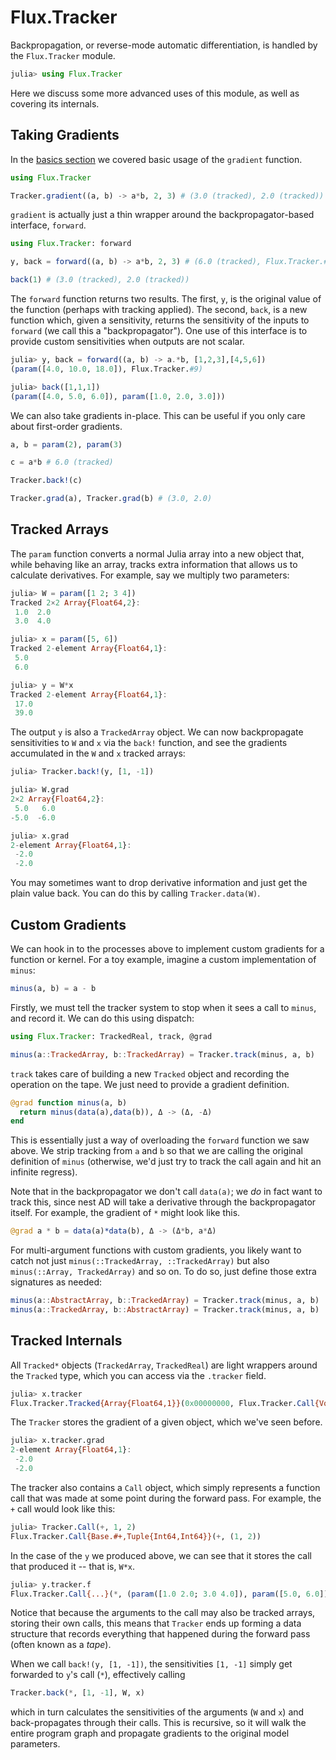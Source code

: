 # Flux.Tracker

Backpropagation, or reverse-mode automatic differentiation, is handled by the `Flux.Tracker` module.

```julia
julia> using Flux.Tracker
```

Here we discuss some more advanced uses of this module, as well as covering its internals.

## Taking Gradients

In the [basics section](../models/basics.md) we covered basic usage of the `gradient` function.

```julia
using Flux.Tracker

Tracker.gradient((a, b) -> a*b, 2, 3) # (3.0 (tracked), 2.0 (tracked))
```

`gradient` is actually just a thin wrapper around the backpropagator-based interface, `forward`.

```julia
using Flux.Tracker: forward

y, back = forward((a, b) -> a*b, 2, 3) # (6.0 (tracked), Flux.Tracker.#9)

back(1) # (3.0 (tracked), 2.0 (tracked))
```

The `forward` function returns two results. The first, `y`, is the original value of the function (perhaps with tracking applied). The second, `back`, is a new function which, given a sensitivity, returns the sensitivity of the inputs to `forward` (we call this a "backpropagator"). One use of this interface is to provide custom sensitivities when outputs are not scalar.

```julia
julia> y, back = forward((a, b) -> a.*b, [1,2,3],[4,5,6])
(param([4.0, 10.0, 18.0]), Flux.Tracker.#9)

julia> back([1,1,1])
(param([4.0, 5.0, 6.0]), param([1.0, 2.0, 3.0]))
```

We can also take gradients in-place. This can be useful if you only care about first-order gradients.

```julia
a, b = param(2), param(3)

c = a*b # 6.0 (tracked)

Tracker.back!(c)

Tracker.grad(a), Tracker.grad(b) # (3.0, 2.0)
```

## Tracked Arrays

The `param` function converts a normal Julia array into a new object that, while behaving like an array, tracks extra information that allows us to calculate derivatives. For example, say we multiply two parameters:

```julia
julia> W = param([1 2; 3 4])
Tracked 2×2 Array{Float64,2}:
 1.0  2.0
 3.0  4.0

julia> x = param([5, 6])
Tracked 2-element Array{Float64,1}:
 5.0
 6.0

julia> y = W*x
Tracked 2-element Array{Float64,1}:
 17.0
 39.0
```

The output `y` is also a `TrackedArray` object. We can now backpropagate sensitivities to `W` and `x` via the `back!` function, and see the gradients accumulated in the `W` and `x` tracked arrays:

```julia
julia> Tracker.back!(y, [1, -1])

julia> W.grad
2×2 Array{Float64,2}:
 5.0   6.0
-5.0  -6.0

julia> x.grad
2-element Array{Float64,1}:
 -2.0
 -2.0
```

You may sometimes want to drop derivative information and just get the plain value back. You can do this by calling `Tracker.data(W)`.

## Custom Gradients

We can hook in to the processes above to implement custom gradients for a function or kernel. For a toy example, imagine a custom implementation of `minus`:

```julia
minus(a, b) = a - b
```

Firstly, we must tell the tracker system to stop when it sees a call to `minus`, and record it. We can do this using dispatch:

```julia
using Flux.Tracker: TrackedReal, track, @grad

minus(a::TrackedArray, b::TrackedArray) = Tracker.track(minus, a, b)
```

`track` takes care of building a new `Tracked` object and recording the operation on the tape. We just need to provide a gradient definition.

```julia
@grad function minus(a, b)
  return minus(data(a),data(b)), Δ -> (Δ, -Δ)
end
```

This is essentially just a way of overloading the `forward` function we saw above. We strip tracking from `a` and `b` so that we are calling the original definition of `minus` (otherwise, we'd just try to track the call again and hit an infinite regress).

Note that in the backpropagator we don't call `data(a)`; we *do* in fact want to track this, since nest AD will take a derivative through the backpropagator itself. For example, the gradient of `*` might look like this.

```julia
@grad a * b = data(a)*data(b), Δ -> (Δ*b, a*Δ)
```

For multi-argument functions with custom gradients, you likely want to catch not just `minus(::TrackedArray, ::TrackedArray)` but also `minus(::Array, TrackedArray)` and so on. To do so, just define those extra signatures as needed:

```julia
minus(a::AbstractArray, b::TrackedArray) = Tracker.track(minus, a, b)
minus(a::TrackedArray, b::AbstractArray) = Tracker.track(minus, a, b)
```

## Tracked Internals

All `Tracked*` objects (`TrackedArray`, `TrackedReal`) are light wrappers around the `Tracked` type, which you can access via the `.tracker` field.

```julia
julia> x.tracker
Flux.Tracker.Tracked{Array{Float64,1}}(0x00000000, Flux.Tracker.Call{Void,Tuple{}}(nothing, ()), true, [5.0, 6.0], [-2.0, -2.0])
```

The `Tracker` stores the gradient of a given object, which we've seen before.

```julia
julia> x.tracker.grad
2-element Array{Float64,1}:
 -2.0
 -2.0
```

The tracker also contains a `Call` object, which simply represents a function call that was made at some point during the forward pass. For example, the `+` call would look like this:

```julia
julia> Tracker.Call(+, 1, 2)
Flux.Tracker.Call{Base.#+,Tuple{Int64,Int64}}(+, (1, 2))
```

In the case of the `y` we produced above, we can see that it stores the call that produced it -- that is, `W*x`.

```julia
julia> y.tracker.f
Flux.Tracker.Call{...}(*, (param([1.0 2.0; 3.0 4.0]), param([5.0, 6.0])))
```

Notice that because the arguments to the call may also be tracked arrays, storing their own calls, this means that `Tracker` ends up forming a data structure that records everything that happened during the forward pass (often known as a *tape*).

When we call `back!(y, [1, -1])`, the sensitivities `[1, -1]` simply get forwarded to `y`'s call (`*`), effectively calling

```julia
Tracker.back(*, [1, -1], W, x)
```

which in turn calculates the sensitivities of the arguments (`W` and `x`) and back-propagates through their calls. This is recursive, so it will walk the entire program graph and propagate gradients to the original model parameters.
